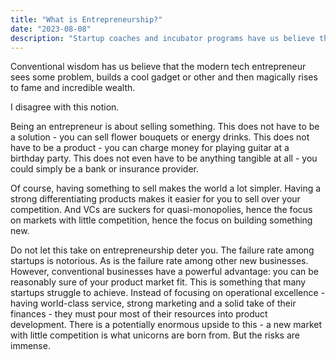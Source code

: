 ```yaml
---
title: "What is Entrepreneurship?"
date: "2023-08-08"
description: "Startup coaches and incubator programs have us believe that entrepreneurship is about solving problems and building products. But this is only half the truth."
---
```



Conventional wisdom has us believe that the modern tech entrepreneur sees some problem, builds a cool gadget or other and then magically rises to fame and incredible wealth.

I disagree with this notion.

Being an entrepreneur is about selling something. 
This does not have to be a solution - you can sell flower bouquets or energy drinks. 
This does not have to be a product - you can charge money for playing guitar at a birthday party.
This does not even have to be anything tangible at all - you could simply be a bank or insurance provider.

Of course, having something to sell makes the world a lot simpler.
Having a strong differentiating products makes it easier for you to sell over your competition.
And VCs are suckers for quasi-monopolies, hence the focus on markets with little competition, hence the focus on building something new.

Do not let this take on entrepreneurship deter you. The failure rate among startups is notorious.
As is the failure rate among other new businesses. However, conventional businesses have a powerful advantage: you can be reasonably sure of your product market fit.
This is something that many startups struggle to achieve. Instead of focusing on operational excellence - having world-class service, strong marketing and a solid take of their finances - they must pour most of their resources into product development.
There is a potentially enormous upside to this - a new market with little competition is what unicorns are born from.
But the risks are immense.
